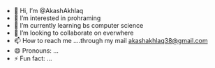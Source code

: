 - 👋 Hi, I’m @AkashAkhlaq
- 👀 I’m interested in prohraming
- 🌱 I’m currently learning bs computer science 
- 💞️ I’m looking to collaborate on everwhere
- 📫 How to reach me ....through my mail akashakhlaq38@gmail.com
- 😄 Pronouns: ...
- ⚡ Fun fact: ...

<!---
AkashAkhlaq/AkashAkhlaq is a ✨ special ✨ repository because its `README.md` (this file) appears on your GitHub profile.
You can click the Preview link to take a look at your changes.
--->
